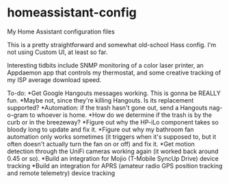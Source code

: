 # homeassistant-config
My Home Assistant configuration files

This is a pretty straightforward and somewhat old-school Hass config. I'm not using Custom UI, at least so far.

Interesting tidbits include SNMP monitoring of a color laser printer, an Appdaemon app that controls my thermostat, and some creative tracking of my ISP average download speed.

To-do: 
*Get Google Hangouts messages working. This is gonna be REALLY fun.
 *Maybe not, since they're killing Hangouts. Is its replacement supported?
*Automation: if the trash hasn't gone out, send a Hangouts nag-o-gram to whoever is home.
 *How do we determine if the trash is by the curb or in the breezeway?
*Figure out why the HP-iLo component takes so bloody long to update and fix it.
*Figure out why my bathroom fan automation only works sometimes (it triggers when it's supposed to, but it often doesn't actually turn the fan on or off) and fix it.
*Get motion detection through the UniFi cameras working again (it worked back around 0.45 or so).
*Build an integration for Mojio (T-Mobile SyncUp Drive) device tracking
*Build an integration for APRS (amateur radio GPS position tracking and remote telemetry) device tracking
